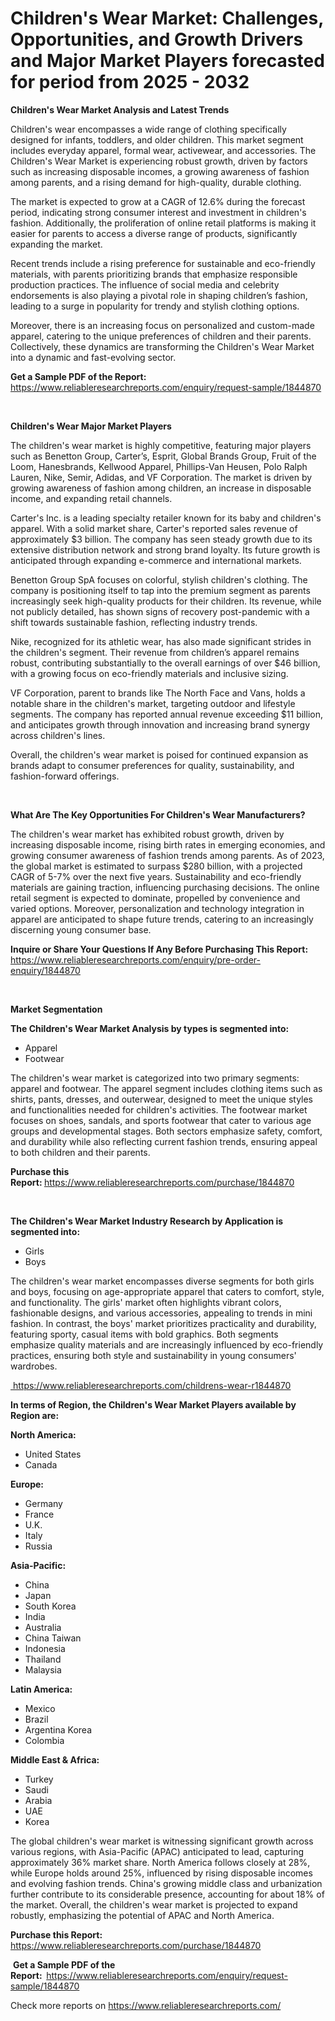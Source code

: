 <p><h1>Children's Wear Market: Challenges, Opportunities, and Growth Drivers and Major Market Players forecasted for period from 2025 - 2032</h1></p><p><strong>Children's Wear Market Analysis and Latest Trends</strong></p>
<p><p>Children's wear encompasses a wide range of clothing specifically designed for infants, toddlers, and older children. This market segment includes everyday apparel, formal wear, activewear, and accessories. The Children's Wear Market is experiencing robust growth, driven by factors such as increasing disposable incomes, a growing awareness of fashion among parents, and a rising demand for high-quality, durable clothing.</p><p>The market is expected to grow at a CAGR of 12.6% during the forecast period, indicating strong consumer interest and investment in children's fashion. Additionally, the proliferation of online retail platforms is making it easier for parents to access a diverse range of products, significantly expanding the market.</p><p>Recent trends include a rising preference for sustainable and eco-friendly materials, with parents prioritizing brands that emphasize responsible production practices. The influence of social media and celebrity endorsements is also playing a pivotal role in shaping children’s fashion, leading to a surge in popularity for trendy and stylish clothing options.</p><p>Moreover, there is an increasing focus on personalized and custom-made apparel, catering to the unique preferences of children and their parents. Collectively, these dynamics are transforming the Children's Wear Market into a dynamic and fast-evolving sector.</p></p>
<p><strong>Get a Sample PDF of the Report:&nbsp;</strong> <a href="https://www.reliableresearchreports.com/enquiry/request-sample/1844870?utm_campaign=3265&utm_medium=2&utm_source=Github&utm_content=ia&utm_term=05042025&utm_id=childrens-wear">https://www.reliableresearchreports.com/enquiry/request-sample/1844870</a></p>
<p>&nbsp;</p>
<p><strong>Children's Wear Major Market Players</strong></p>
<p><p>The children's wear market is highly competitive, featuring major players such as Benetton Group, Carter’s, Esprit, Global Brands Group, Fruit of the Loom, Hanesbrands, Kellwood Apparel, Phillips-Van Heusen, Polo Ralph Lauren, Nike, Semir, Adidas, and VF Corporation. The market is driven by growing awareness of fashion among children, an increase in disposable income, and expanding retail channels.</p><p>Carter's Inc. is a leading specialty retailer known for its baby and children's apparel. With a solid market share, Carter's reported sales revenue of approximately $3 billion. The company has seen steady growth due to its extensive distribution network and strong brand loyalty. Its future growth is anticipated through expanding e-commerce and international markets.</p><p>Benetton Group SpA focuses on colorful, stylish children's clothing. The company is positioning itself to tap into the premium segment as parents increasingly seek high-quality products for their children. Its revenue, while not publicly detailed, has shown signs of recovery post-pandemic with a shift towards sustainable fashion, reflecting industry trends.</p><p>Nike, recognized for its athletic wear, has also made significant strides in the children's segment. Their revenue from children’s apparel remains robust, contributing substantially to the overall earnings of over $46 billion, with a growing focus on eco-friendly materials and inclusive sizing.</p><p>VF Corporation, parent to brands like The North Face and Vans, holds a notable share in the children's market, targeting outdoor and lifestyle segments. The company has reported annual revenue exceeding $11 billion, and anticipates growth through innovation and increasing brand synergy across children's lines.</p><p>Overall, the children's wear market is poised for continued expansion as brands adapt to consumer preferences for quality, sustainability, and fashion-forward offerings.</p></p>
<p>&nbsp;</p>
<p><strong>What Are The Key Opportunities For Children's Wear Manufacturers?</strong></p>
<p><p>The children's wear market has exhibited robust growth, driven by increasing disposable income, rising birth rates in emerging economies, and growing consumer awareness of fashion trends among parents. As of 2023, the global market is estimated to surpass $280 billion, with a projected CAGR of 5-7% over the next five years. Sustainability and eco-friendly materials are gaining traction, influencing purchasing decisions. The online retail segment is expected to dominate, propelled by convenience and varied options. Moreover, personalization and technology integration in apparel are anticipated to shape future trends, catering to an increasingly discerning young consumer base.</p></p>
<p><strong>Inquire or Share Your Questions If Any Before Purchasing This Report:</strong> <a href="https://www.reliableresearchreports.com/enquiry/pre-order-enquiry/1844870?utm_campaign=3265&utm_medium=2&utm_source=Github&utm_content=ia&utm_term=05042025&utm_id=childrens-wear">https://www.reliableresearchreports.com/enquiry/pre-order-enquiry/1844870</a></p>
<p>&nbsp;</p>
<p><strong>Market Segmentation</strong></p>
<p><strong>The Children's Wear Market Analysis by types is segmented into:</strong></p>
<p><ul><li>Apparel</li><li>Footwear</li></ul></p>
<p><p>The children's wear market is categorized into two primary segments: apparel and footwear. The apparel segment includes clothing items such as shirts, pants, dresses, and outerwear, designed to meet the unique styles and functionalities needed for children's activities. The footwear market focuses on shoes, sandals, and sports footwear that cater to various age groups and developmental stages. Both sectors emphasize safety, comfort, and durability while also reflecting current fashion trends, ensuring appeal to both children and their parents.</p></p>
<p><strong>Purchase this Report:&nbsp;</strong><a href="https://www.reliableresearchreports.com/purchase/1844870?utm_campaign=3265&utm_medium=2&utm_source=Github&utm_content=ia&utm_term=05042025&utm_id=childrens-wear">https://www.reliableresearchreports.com/purchase/1844870</a></p>
<p>&nbsp;</p>
<p><strong>The Children's Wear Market Industry Research by Application is segmented into:</strong></p>
<p><ul><li>Girls</li><li>Boys</li></ul></p>
<p><p>The children's wear market encompasses diverse segments for both girls and boys, focusing on age-appropriate apparel that caters to comfort, style, and functionality. The girls' market often highlights vibrant colors, fashionable designs, and various accessories, appealing to trends in mini fashion. In contrast, the boys' market prioritizes practicality and durability, featuring sporty, casual items with bold graphics. Both segments emphasize quality materials and are increasingly influenced by eco-friendly practices, ensuring both style and sustainability in young consumers' wardrobes.</p></p>
<p><a href="https://www.reliableresearchreports.com/childrens-wear-r1844870?utm_campaign=3265&utm_medium=2&utm_source=Github&utm_content=ia&utm_term=05042025&utm_id=childrens-wear">&nbsp;https://www.reliableresearchreports.com/childrens-wear-r1844870</a></p>
<p><strong>In terms of Region, the Children's Wear Market Players available by Region are:</strong></p>
<p>
    <p> <strong> North America: </strong>
        <ul>
            <li>United States</li>
            <li>Canada</li>
        </ul>
        </p> 
    <p> <strong> Europe: </strong>
        <ul>
            <li>Germany</li>
            <li>France</li>
            <li>U.K.</li>
            <li>Italy</li>
            <li>Russia</li>
        </ul>
        </p> 
    <p> <strong> Asia-Pacific: </strong>
        <ul>
            <li>China</li>
            <li>Japan</li>
            <li>South Korea</li>
            <li>India</li>
            <li>Australia</li>
            <li>China Taiwan</li>
            <li>Indonesia</li>
            <li>Thailand</li>
            <li>Malaysia</li>
        </ul>
        </p> 
    <p> <strong> Latin America: </strong>
        <ul>
            <li>Mexico</li>
            <li>Brazil</li>
            <li>Argentina Korea</li>
            <li>Colombia</li>
        </ul>
        </p> 
    <p> <strong> Middle East & Africa: </strong>
        <ul>
            <li>Turkey</li>
            <li>Saudi</li>
            <li>Arabia</li>
            <li>UAE</li>
            <li>Korea</li>
        </ul>
    </p>
    </p>
<p><p>The global children's wear market is witnessing significant growth across various regions, with Asia-Pacific (APAC) anticipated to lead, capturing approximately 36% market share. North America follows closely at 28%, while Europe holds around 25%, influenced by rising disposable incomes and evolving fashion trends. China's growing middle class and urbanization further contribute to its considerable presence, accounting for about 18% of the market. Overall, the children's wear market is projected to expand robustly, emphasizing the potential of APAC and North America.</p></p>
<p><strong>Purchase this Report: </strong><a href="https://www.reliableresearchreports.com/purchase/1844870?utm_campaign=3265&utm_medium=2&utm_source=Github&utm_content=ia&utm_term=05042025&utm_id=childrens-wear">https://www.reliableresearchreports.com/purchase/1844870</a></p>
<p>&nbsp;<strong>Get a Sample PDF of the Report:&nbsp;&nbsp;</strong><a href="https://www.reliableresearchreports.com/enquiry/request-sample/1844870?utm_campaign=3265&utm_medium=2&utm_source=Github&utm_content=ia&utm_term=05042025&utm_id=childrens-wear">https://www.reliableresearchreports.com/enquiry/request-sample/1844870</a></p>
<p><strong></strong></p>
<p>Check more reports on <a href="https://www.reliableresearchreports.com/?utm_campaign=3265&utm_medium=2&utm_source=Github&utm_content=ia&utm_term=05042025&utm_id=childrens-wear">https://www.reliableresearchreports.com/</a></p>